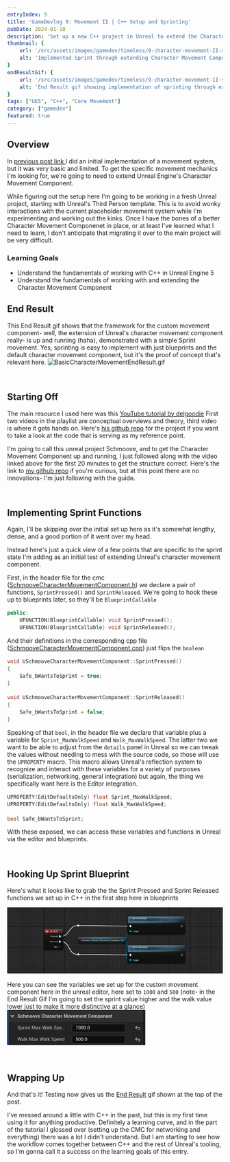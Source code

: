 ```yaml
---
entryIndex: 9
title: 'GameDevlog 9: Movement II | C++ Setup and Sprinting'
pubDate: 2024-01-18
description: 'Set up a new C++ project in Unreal to extend the Character Movement Component, tested with a simple sprinting implementation'
thumbnail: {
    url: '/src/assets/images/gamedev/timeless/9-character-movement-II-static/SchmooveCMCSprint_EndResult_Thumbnail.png',
    alt: 'Implemented Sprint through extending Character Movement Component'
}
endResultGif: {
    url: '/src/assets/images/gamedev/timeless/9-character-movement-II-static/SchmooveCMCSprint_EndResult.gif',
    alt: 'End Result gif showing implementation of sprinting through extending character movement component'
}
tags: ["UE5", "C++", "Core Movement"]
category: ["gamedev"]
featured: true
---
```


## Overview 


In <a href="" target="_blank"> previous post link </a> I did an initial implementation of a movement system, but it was very basic and limited. To get the specific movement mechanics I'm looking for, we're going to need to extend Unreal Engine's Character Movement Component.

While figuring out the setup here I'm going to be working in a fresh Unreal project, starting with Unreal's Third Person template. This is to avoid wonky interactions with the current placeholder movement system while I'm experimenting and working out the kinks. Once I have the bones of a better Character Movement Componenet in place, or at least I've learned what I need to learn, I don't anticipate that migrating it over to the main project will be very difficult.





### Learning Goals

- Understand the fundamentals of working with C++ in Unreal Engine 5
- Understand the fundamentals of working with and extending the Character Movement Component

## End Result

This End Result gif shows that the framework for the custom movement component- well, the extension of Unreal's character movement component really- is up and running (haha), demonstrated with a simple Sprint movement. Yes, sprinting is easy to implement with just blueprints and the default character movement component, but it's the proof of concept that's relevant here.
![BasicCharacterMovementEndResult.gif](/src/assets/images/gamedev/timeless/9-character-movement-II-static/SchmooveCMCSprint_EndResult.gif)

<br>

## Starting Off

The main resource I used here was this <a href="https://www.youtube.com/watch?v=urkLwpnAjO0&list=PLXJlkahwiwPmeABEhjwIALvxRSZkzoQpk" target="_blank"> YouTube tutorial by delgoodie</a> 
First two videos in the playlist are conceptual overviews and theory, third video is where it gets hands on. Here's <a href="https://github.com/delgoodie/Zippy" target="_blank">his github repo</a> for the project if you want to take a look at the code that is serving as my reference point.

I'm going to call this unreal project Schmoove, and to get the Character Movement Component up and running, I just followed along with the video linked above for the first 20 minutes to get the structure correct. Here's the link to <a href="https://github.com/c-lonas/SchmooveCMC" target="_blank">my github repo</a> if you're curious, but at this point there are no innovations- I'm just following with the guide.

<br>

## Implementing Sprint Functions

Again, I'll be skipping over the initial set up here as it's somewhat lengthy, dense, and a good portion of it went over my head. 

Instead here's just a quick view of a few points that are specific to the sprint state I'm adding as an initial test of extending Unreal's character movement component.

First, in the header file for the cmc (<a href="https://github.com/c-lonas/SchmooveCMC/blob/main/Source/Schmoove/Public/SchmooveCharacterMovementComponent.h" target="_blank">SchmooveCharacterMovementComponent.h</a>) we declare a pair of functions, `SprintPressed()` and `SprintReleased`. We're going to hook these up to blueprints later, so they'll be `BlueprintCallable`

```cpp
public:
	UFUNCTION(BlueprintCallable) void SprintPressed();
	UFUNCTION(BlueprintCallable) void SprintReleased();

```

And their definitions in the corresponding cpp file (<a href="https://github.com/c-lonas/SchmooveCMC/blob/main/Source/Schmoove/Private/SchmooveCharacterMovementComponent.cpp" target="_blank">SchmooveCharacterMovementComponent.cpp</a>) just flips the `boolean`

```cpp
void USchmooveCharacterMovementComponent::SprintPressed()
{
	Safe_bWantsToSprint = true;
}

void USchmooveCharacterMovementComponent::SprintReleased()
{
	Safe_bWantsToSprint = false;
}
```


Speaking of that `bool`, in the header file we declare that variable plus a variable for `Sprint_MaxWalkSpeed` and `Walk_MaxWalkSpeed`. The latter two we want to be able to adjust from the `details` panel in Unreal so we can tweak the values without needing to mess with the source code, so those will use the `UPROPERTY` macro. This macro allows Unreal's reflection system to recognize and interact with these variables for a variety of purposes (serialization, networking, general integration) but again, the thing we specifically want here is the Editor integration.


```cpp
UPROPERTY(EditDefaultsOnly) float Sprint_MaxWalkSpeed;
UPROPERTY(EditDefaultsOnly) float Walk_MaxWalkSpeed;

bool Safe_bWantsToSprint;
```

With these exposed, we can access these variables and functions in Unreal via the editor and blueprints.

<br>

## Hooking Up Sprint Blueprint 

Here's what it looks like to grab the the Sprint Pressed and Sprint Released functions we set up in C++ in the first step here in blueprints

![CallSprintPressedAndReleasedFromBlueprints](/src/assets/images/gamedev/timeless/9-character-movement-II-static/CallSprintPressedAndReleasedFromBlueprints.png)


Here you can see the variables we set up for the custom movement component here in the unreal editor, here set to `1000` and `500` (note- in the End Result Gif I'm going to set the sprint value higher and the walk value lower just to make it more distinctive at a glance)
![WalkAndSprintSpeeds](/src/assets/images/gamedev/timeless/9-character-movement-II-static/WalkAndSprintSpeeds.png)

<br>

## Wrapping Up

And that's it! Testing now gives us the [End Result](#end-result) gif shown at the top of the post.

I've messed around a little with C++ in the past, but this is my first time using it for anything productive. Definitely a learning curve, and in the part of the tutorial I glossed over (setting up the CMC for networking and everything) there was a lot I didn't understand. But I am starting to see how the workflow comes together between C++ and the rest of Unreal's tooling, so I'm gonna call it a success on the learning goals of this entry.

<br>
